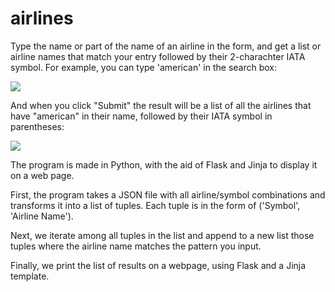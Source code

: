 # airlines

Type the name or part of the name of an airline in the form, and get a list or airline names that match your entry followed by their 2-charachter IATA symbol. For example, you can type 'american' in the search box:

<img src="https://mariobox.github.io/airlines/iata-search.jpg">

And when you click "Submit" the result will be a list of all the airlines that have "american" in their name, followed by their IATA symbol in parentheses:

<img src="https://mariobox.github.io/airlines/iata-results.jpg">

The program is made in Python, with the aid of Flask and Jinja to display it on a web page.

First, the program takes a JSON file with all airline/symbol combinations and transforms it into a list of tuples. Each tuple is in the form of ('Symbol', 'Airline Name').

Next, we iterate among all tuples in the list and append to a new list those tuples where the airline name matches the pattern you input.

Finally, we print the list of results on a webpage, using Flask and a Jinja template. 
